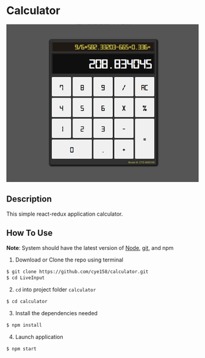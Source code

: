 # Calculator

![calculator jpg](./public/calc-img.jpg "calculator screenshot")

## Description

This simple react-redux application calculator.

## How To Use

**Note**: System should have the latest version of [Node](https://nodejs.org/en/), [git](https://git-scm.com/downloads), and npm

1) Download or Clone the repo using terminal

```bash
$ git clone https://github.com/cye158/calculator.git
$ cd LiveInput
```

2) `cd` into project folder `calculator`

```bash
$ cd calculator
```

3) Install the dependencies needed

```bash
$ npm install
```

4) Launch application

```bash
$ npm start
```